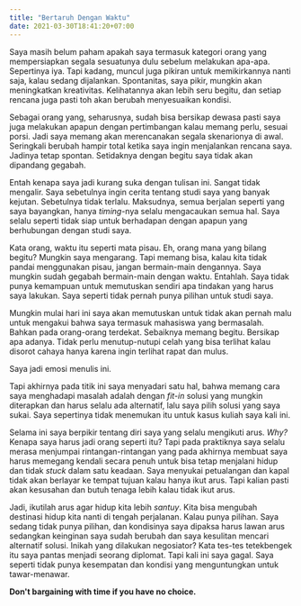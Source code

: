 ```yaml
---
title: "Bertaruh Dengan Waktu"
date: 2021-03-30T18:41:20+07:00
---
```


Saya masih belum paham apakah saya termasuk kategori orang yang mempersiapkan segala sesuatunya dulu sebelum melakukan apa-apa. Sepertinya iya. Tapi kadang, muncul juga pikiran untuk memikirkannya nanti saja, kalau sedang dijalankan. Spontanitas, saya pikir, mungkin akan meningkatkan kreativitas. Kelihatannya akan lebih seru begitu, dan setiap rencana juga pasti toh akan berubah menyesuaikan kondisi.

Sebagai orang yang, seharusnya, sudah bisa bersikap dewasa pasti saya juga melakukan apapun dengan pertimbangan kalau memang perlu, sesuai porsi. Jadi saya memang akan merencanakan segala skenarionya di awal. Seringkali berubah hampir total ketika saya ingin menjalankan rencana saya. Jadinya tetap spontan. Setidaknya dengan begitu saya tidak akan dipandang gegabah.

Entah kenapa saya jadi kurang suka dengan tulisan ini. Sangat tidak mengalir. Saya sebetulnya ingin cerita tentang studi saya yang banyak kejutan. Sebetulnya tidak terlalu. Maksudnya, semua berjalan seperti yang saya bayangkan, hanya *timing*-nya selalu mengacaukan semua hal. Saya selalu seperti tidak siap untuk berhadapan dengan apapun yang berhubungan dengan studi saya.

Kata orang, waktu itu seperti mata pisau. Eh, orang mana yang bilang begitu? Mungkin saya mengarang. Tapi memang bisa, kalau kita tidak pandai menggunakan pisau, jangan bermain-main dengannya. Saya mungkin sudah gegabah bermain-main dengan waktu. Entahlah. Saya tidak punya kemampuan untuk memutuskan sendiri apa tindakan yang harus saya lakukan. Saya seperti tidak pernah punya pilihan untuk studi saya.

Mungkin mulai hari ini saya akan memutuskan untuk tidak akan pernah malu untuk mengakui bahwa saya termasuk mahasiswa yang bermasalah. Bahkan pada orang-orang terdekat. Sebaiknya memang begitu. Bersikap apa adanya. Tidak perlu menutup-nutupi celah yang bisa terlihat kalau disorot cahaya hanya karena ingin terlihat rapat dan mulus.

Saya jadi emosi menulis ini.

Tapi akhirnya pada titik ini saya menyadari satu hal, bahwa memang cara saya menghadapi masalah adalah dengan *fit-in* solusi yang mungkin diterapkan dan harus selalu ada alternatif, lalu saya pilih solusi yang saya sukai. Saya sepertinya tidak menemukan itu untuk kasus kuliah saya kali ini.

Selama ini saya berpikir tentang diri saya yang selalu mengikuti arus. *Why?* Kenapa saya harus jadi orang seperti itu? Tapi pada praktiknya saya selalu merasa menjumpai rintangan-rintangan yang pada akhirnya membuat saya harus memegang kendali secara penuh untuk bisa tetap menjalani hidup dan tidak *stuck* dalam satu keadaan. Saya menyukai petualangan dan kapal tidak akan berlayar ke tempat tujuan kalau hanya ikut arus. Tapi kalian pasti akan kesusahan dan butuh tenaga lebih kalau tidak ikut arus.

Jadi, ikutilah arus agar hidup kita lebih *santuy*. Kita bisa mengubah destinasi hidup kita nanti di tengah perjalanan. Kalau punya pilihan. Saya sedang tidak punya pilihan, dan kondisinya saya dipaksa harus lawan arus sedangkan keinginan saya sudah berubah dan saya kesulitan mencari alternatif solusi. Inikah yang dilakukan negosiator? Kata tes-tes tetekbengek itu saya pantas menjadi seorang diplomat. Tapi kali ini saya gagal. Saya seperti tidak punya kesempatan dan kondisi yang menguntungkan untuk tawar-menawar.

**Don't bargaining with time if you have no choice.**

